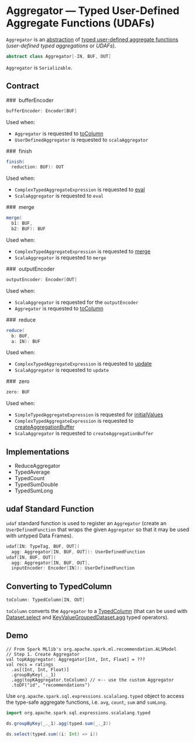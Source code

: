 # Aggregator &mdash; Typed User-Defined Aggregate Functions (UDAFs)

`Aggregator` is an [abstraction](#contract) of [typed user-defined aggregate functions](#implementations) (_user-defined typed aggregations_ or _UDAFs_).

```scala
abstract class Aggregator[-IN, BUF, OUT]
```

`Aggregator` is `Serializable`.

## Contract

### <span id="bufferEncoder"> bufferEncoder

```scala
bufferEncoder: Encoder[BUF]
```

Used when:

* `Aggregator` is requested to [toColumn](#toColumn)
* `UserDefinedAggregator` is requested to `scalaAggregator`

### <span id="finish"> finish

```scala
finish(
  reduction: BUF): OUT
```

Used when:

* `ComplexTypedAggregateExpression` is requested to [eval](ComplexTypedAggregateExpression.md#eval)
* `ScalaAggregator` is requested to `eval`

### <span id="merge"> merge

```scala
merge(
  b1: BUF,
  b2: BUF): BUF
```

Used when:

* `ComplexTypedAggregateExpression` is requested to [merge](ComplexTypedAggregateExpression.md#merge)
* `ScalaAggregator` is requested to `merge`

### <span id="outputEncoder"> outputEncoder

```scala
outputEncoder: Encoder[OUT]
```

Used when:

* `ScalaAggregator` is requested for the `outputEncoder`
* `Aggregator` is requested to [toColumn](#toColumn)

### <span id="reduce"> reduce

```scala
reduce(
  b: BUF,
  a: IN): BUF
```

Used when:

* `ComplexTypedAggregateExpression` is requested to [update](ComplexTypedAggregateExpression.md#update)
* `ScalaAggregator` is requested to `update`

### <span id="zero"> zero

```scala
zero: BUF
```

Used when:

* `SimpleTypedAggregateExpression` is requested for [initialValues](SimpleTypedAggregateExpression.md#initialValues)
* `ComplexTypedAggregateExpression` is requested to [createAggregationBuffer](ComplexTypedAggregateExpression.md#createAggregationBuffer)
* `ScalaAggregator` is requested to `createAggregationBuffer`

## Implementations

* ReduceAggregator
* TypedAverage
* TypedCount
* TypedSumDouble
* TypedSumLong

## <span id="udaf"> udaf Standard Function

`udaf` standard function is used to register an `Aggregator` (create an `UserDefinedFunction` that wraps the given `Aggregator` so that it may be used with untyped Data Frames).

```scala
udaf[IN: TypeTag, BUF, OUT](
  agg: Aggregator[IN, BUF, OUT]): UserDefinedFunction
udaf[IN, BUF, OUT](
  agg: Aggregator[IN, BUF, OUT],
  inputEncoder: Encoder[IN]): UserDefinedFunction
```

## <span id="toColumn"> Converting to TypedColumn

```scala
toColumn: TypedColumn[IN, OUT]
```

`toColumn` converts the `Aggregator` to a [TypedColumn](../TypedColumn.md) (that can be used with [Dataset.select](../spark-sql-dataset-operators.md#select) and [KeyValueGroupedDataset.agg](../KeyValueGroupedDataset.md#agg) typed operators).

## Demo

```text
// From Spark MLlib's org.apache.spark.ml.recommendation.ALSModel
// Step 1. Create Aggregator
val topKAggregator: Aggregator[Int, Int, Float] = ???
val recs = ratings
  .as[(Int, Int, Float)]
  .groupByKey(_._1)
  .agg(topKAggregator.toColumn) // <-- use the custom Aggregator
  .toDF("id", "recommendations")
```

Use `org.apache.spark.sql.expressions.scalalang.typed` object to access the type-safe aggregate functions, i.e. `avg`, `count`, `sum` and `sumLong`.

```scala
import org.apache.spark.sql.expressions.scalalang.typed
```

```scala
ds.groupByKey(_._1).agg(typed.sum(_._2))
```

```scala
ds.select(typed.sum((i: Int) => i))
```
